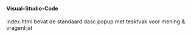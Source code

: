 #### Visual-Studio-Code

index.html bevat de standaard dasc popup met tesktvak voor mening & vragenlijst 
